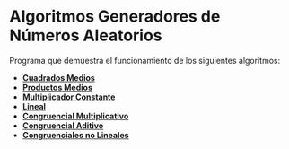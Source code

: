 # Algoritmos Generadores de Números Aleatorios

Programa que demuestra el funcionamiento de los siguientes algoritmos:

- **[Cuadrados Medios](https://github.com/Aliere06/Programa-Algoritmos/wiki/Cuadrados-Medios)**
- **[Productos Medios](https://github.com/Aliere06/Programa-Algoritmos/wiki/Productos-Medios)**
- **[Multiplicador Constante](https://github.com/Aliere06/Programa-Algoritmos/wiki/Multiplicador-Constante)**
- **[Lineal](https://github.com/Aliere06/Programa-Algoritmos/wiki/Lineal)**
- **[Congruencial Multiplicativo](https://github.com/Aliere06/Programa-Algoritmos/wiki/Congruencial-Multiplicativo)**
- **[Congruencial Aditivo](https://github.com/Aliere06/Programa-Algoritmos/wiki/Congruencial-Aditivo)**
- **[Congruenciales no Lineales](https://github.com/Aliere06/Programa-Algoritmos/wiki/Congruenciales-no-Lineales)**
